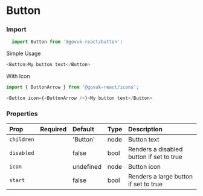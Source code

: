 Button
======

### Import
```js
  import Button from '@govuk-react/button';
```
<!-- STORY -->

Simple Usage
```js
<Button>My button text</Button>
```

With Icon
```js
import { ButtonArrow } from '@govuk-react/icons';

<Button icon={<ButtonArrow />}>My button text</Button>
```

### Properties
Prop | Required | Default | Type | Description
:--- | :------- | :------ | :--- | :----------
 `children` |  | 'Button' | node | Button text
 `disabled` |  | false | bool | Renders a disabled button if set to true
 `icon` |  | undefined | node | Button icon
 `start` |  | false | bool | Renders a large button if set to true


